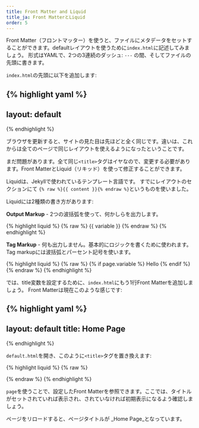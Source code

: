 ```yaml
---
title: Front Matter and Liquid
title_ja: Front MatterとLiquid
order: 5
---
```

Front Matter（フロントマッター）を使うと、ファイルにメタデータをセットすることができます。defaultレイアウトを使うために`index.html`に記述してみましょう。
形式はYAMLで、2つの3連続のダッシュ: `---` の間、そしてファイルの先頭に書きます。

`index.html`の先頭に以下を追加します:

{% highlight yaml %}
---
layout: default
---
{% endhighlight %}

ブラウザを更新すると、サイトの見た目は先ほどと全く同じです。違いは、これからは全てのページで同じレイアウトを使えるようになったということです。

まだ問題があります。全て同じ`<title>`タグはイヤなので、変更する必要があります。Front MatterとLiquid（リキッド）を使って修正することができます。

Liquidは、Jekyllで使われているテンプレート言語です。
すでにレイアウトのセクションにて `{% raw %}{{ content }}{% endraw %}`というものを使いました。

Liquidには2種類の書き方があります:

**Output Markup** - 2つの波括弧を使って、何かしらを出力します。

{% highlight liquid %}
{% raw %}
{{ variable }}
{% endraw %}
{% endhighlight %}


**Tag Markup** - 何も出力しません。基本的にロジックを書くために使われます。Tag markupには波括弧とパーセント記号を使います。

{% highlight liquid %}
{% raw %}
{% if page.variable %}
  Hello
{% endif %}
{% endraw %}
{% endhighlight %}

では、title変数を設定するために、`index.html`にもう1行Front Matterを追加しましょう。
Front Matterは現在このような感じです:

{% highlight yaml %}
---
layout: default
title: Home Page
---
{% endhighlight %}

`default.html`を開き、このように`<title>`タグを置き換えます:

{% highlight liquid %}
{% raw %}
<title>
  {% if page.title %}
    {{ page.title }}
  {% else %}
    Default Page Title
  {% endif %}
</title>
{% endraw %}
{% endhighlight %}

`page`を使うことで、設定したFront Matterを参照できます。ここでは、タイトルがセットされていれば表示され、されていなければ初期表示になるよう確認しましょう。

ページをリロードすると、ページタイトルが _Home Page_となっています。
